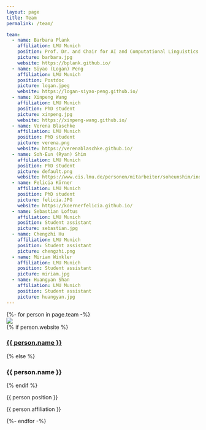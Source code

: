 ```yaml
---
layout: page
title: Team
permalink: /team/

team:
  - name: Barbara Plank
    affiliation: LMU Munich
    position: Prof. Dr. and Chair for AI and Computational Linguistics
    picture: barbara.jpg
    website: https://bplank.github.io/
  - name: Siyao (Logan) Peng
    affiliation: LMU Munich
    position: Postdoc
    picture: logan.jpeg
    website: https://logan-siyao-peng.github.io/
  - name: Xinpeng Wang
    affiliation: LMU Munich
    position: PhD student
    picture: xinpeng.jpg
    website: https://xinpeng-wang.github.io/
  - name: Verena Blaschke
    affiliation: LMU Munich
    position: PhD student
    picture: verena.png
    website: https://verenablaschke.github.io/
  - name: Soh-Eun (Ryan) Shim
    affiliation: LMU Munich
    position: PhD student
    picture: default.png
    website: https://www.cis.lmu.de/personen/mitarbeiter/soheunshim/index.html
  - name: Felicia Körner
    affiliation: LMU Munich
    position: PhD student
    picture: felicia.JPG
    website: https://koernerfelicia.github.io/
  - name: Sebastian Loftus
    affiliation: LMU Munich
    position: Student assistant
    picture: sebastian.jpg
  - name: Chengzhi Hu
    affiliation: LMU Munich
    position: Student assistant
    picture: chengzhi.png
  - name: Miriam Winkler
    affiliation: LMU Munich
    position: Student assistant
    picture: miriam.jpg
  - name: Huangyan Shan
    affiliation: LMU Munich
    position: Student assistant
    picture: huangyan.jpg
---
```


<!-- This code inserts all team members. To add a team member, edit the team list above-->
<div class="pt-8 flex justify-center">
  <div class="flex flex-wrap justify-center max-w-screen-lg">
    {%- for person in page.team -%}
      <div class="flex justify-center w-full md:w-1/2 lg:w-1/3 xl:w-1/4 px-4 mb-8">
        <div class="bg-white rounded-sm text-center shadow-md p-6 w-full max-w-sm">
          <div class="flex justify-center pb-4">
            <img class="shadow rounded-full object-cover md:w-32 md:h-32 lg:w-40 lg:h-40" src="/assets/img/team/{{person.picture}}">
          </div>
          {% if person.website %}
            <a href="{{person.website}}">
              <h3 class="text-xl font-semibold text-linkLight hover:text-link mb-2">{{ person.name }}</h3>
            </a>
          {% else %}
            <h3 class="text-xl font-semibold text-headings mb-2">{{ person.name }}</h3>
          {% endif %}
          <p class="text-sm text-lightText">{{ person.position }}</p>
          <p class="text-sm text-lightText mt-4 italic align-bottom">{{ person.affiliation }}</p>
        </div>
      </div>
    {%- endfor -%}
  </div>
</div>
